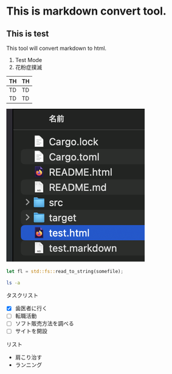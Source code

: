 # This is markdown convert tool.

## This is test
This tool will convert markdown to html.


1. Test Mode
2. 花粉症撲滅

|  TH  |  TH  |
| ---- | ---- |
|  TD  |  TD  |
|  TD  |  TD  |

![testpic](testpic.png)

```rust
let fl = std::fs::read_to_string(somefile);
```

```bash
ls -a
```

タスクリスト
- [x] 歯医者に行く
- [ ] 転職活動
- [ ] ソフト販売方法を調べる
- [ ] サイトを開設

リスト
* 肩こり治す
* ランニング